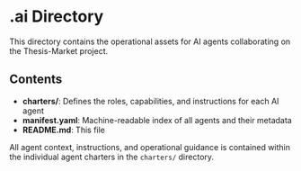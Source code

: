 # .ai Directory

This directory contains the operational assets for AI agents collaborating on the Thesis-Market project.

## Contents

- **charters/**: Defines the roles, capabilities, and instructions for each AI agent
- **manifest.yaml**: Machine-readable index of all agents and their metadata
- **README.md**: This file

All agent context, instructions, and operational guidance is contained within the individual agent charters in the `charters/` directory.

